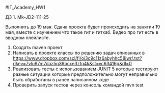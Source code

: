 #IT_Academy_HW1

ДЗ 1. Mk-JD2-111-25

Выполнить до 19 мая. Сдача проекта будет происходить на занятии 19 мая, вместе с изучением что такое гит и гитхаб. Видео про гит есть в вводном плейлисте.

1. Создать maven проект
2. Написать в проекте классы по решению задач описанных в https://www.dropbox.com/scl/fi/oi3c9c11z6abyhhc58jwr/.txt?rlkey=7vlu97m7daz5q36bcxe3zfq4k&st=vc63416g&dl=0
3. Реализовать тесты с использованием JUNIT 5 которые тестируют разные ситуации которые предположительно могут неправильно быть обработаны в ранее написанном коде
4. Проверить запуск тестов через консоль командой mvn test
